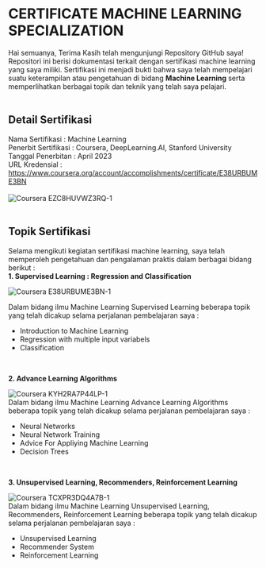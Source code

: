 # **CERTIFICATE MACHINE LEARNING SPECIALIZATION**

Hai semuanya, Terima Kasih telah mengunjungi Repository GitHub saya!
Repositori ini berisi dokumentasi terkait dengan sertifikasi machine learning yang saya miliki. Sertifikasi ini menjadi bukti bahwa saya telah mempelajari suatu keterampilan atau pengetahuan di bidang **Machine Learning** serta memperlihatkan berbagai topik dan teknik yang telah saya pelajari.
<br>
<br>

## **Detail Sertifikasi**
Nama Sertifikasi : Machine Learning <br>
Penerbit Sertifikasi : Coursera, DeepLearning.AI, Stanford University <br>
Tanggal Penerbitan : April 2023 <br>
URL Kredensial : https://www.coursera.org/account/accomplishments/certificate/E38URBUME3BN <br>
<br>
![Coursera EZC8HUVWZ3RQ-1](https://user-images.githubusercontent.com/132868092/236731707-01f842dc-5cd4-462f-a00b-105e1e3f474b.png)
<br>
<br>
## **Topik Sertifikasi**
Selama mengikuti kegiatan sertifikasi machine learning, saya telah memperoleh pengetahuan dan pengalaman praktis dalam berbagai bidang berikut : <br>
**1. Supervised Learning : Regression and Classification**

![Coursera E38URBUME3BN-1](https://user-images.githubusercontent.com/132868092/236732521-61bcf52b-dad9-4d7f-bad0-30da1756d45b.png)
<br> 

Dalam bidang ilmu Machine Learning Supervised Learning beberapa topik yang telah dicakup selama perjalanan pembelajaran saya : <br>
- Introduction to Machine Learning
- Regression with multiple input variabels
- Classification
<br>

**2. Advance Learning Algorithms**

![Coursera KYH2RA7P44LP-1](https://user-images.githubusercontent.com/132868092/236732560-0aa186f2-3cf6-49c7-8654-400f19dbe563.png)
<br>
Dalam bidang ilmu Machine Learning Advance Learning Algorithms beberapa topik yang telah dicakup selama perjalanan pembelajaran saya : <br>
- Neural Networks
- Neural Network Training
- Advice For Appliying Machine Learning
- Decision Trees
<br>

**3. Unsupervised Learning, Recommenders, Reinforcement Learning**

![Coursera TCXPR3DQ4A7B-1](https://user-images.githubusercontent.com/132868092/236732585-b8ad9772-ff48-42a6-997d-9451fe3d980f.png)
<br> 
Dalam bidang ilmu Machine Learning Unsupervised Learning, Recommenders, Reinforcement Learning beberapa topik yang telah dicakup selama perjalanan pembelajaran saya : <br>
- Unsupervised Learning
- Recommender System 
- Reinforcement Learning

<br>
